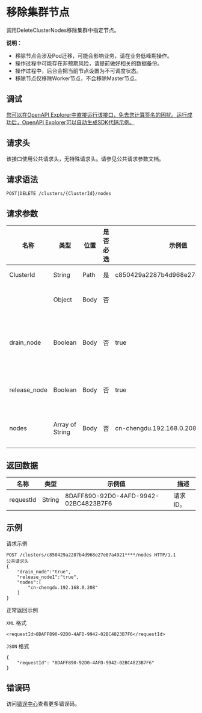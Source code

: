 # 移除集群节点

调用DeleteClusterNodes移除集群中指定节点。

**说明：**

-   移除节点会涉及Pod迁移，可能会影响业务，请在业务低峰期操作。
-   操作过程中可能存在非预期风险，请提前做好相关的数据备份。
-   操作过程中，后台会把当前节点设置为不可调度状态。
-   移除节点仅移除Worker节点，不会移除Master节点。

## 调试

[您可以在OpenAPI Explorer中直接运行该接口，免去您计算签名的困扰。运行成功后，OpenAPI Explorer可以自动生成SDK代码示例。](https://api.aliyun.com/#product=CS&api=DeleteClusterNodes&type=ROA&version=2015-12-15)

## 请求头

该接口使用公共请求头，无特殊请求头。请参见公共请求参数文档。

## 请求语法

```
POST|DELETE /clusters/{ClusterId}/nodes 
```

## 请求参数

|名称|类型|位置|是否必选|示例值|描述|
|--|--|--|----|---|--|
|ClusterId|String|Path|是|c850429a2287b4d968e27e87a4921\*\*\*\*|集群ID。 |
| |Object|Body|否| |请求体参数。 |
|drain\_node|Boolean|Body|否|true|是否自动排空节点上的Pod。 |
|release\_node|Boolean|Body|否|true|是否同时移除ECS。 |
|nodes|Array of String|Body|否|cn-chengdu.192.168.0.208|移除节点名称。 |

## 返回数据

|名称|类型|示例值|描述|
|--|--|---|--|
|requestId|String|8DAFF890-92D0-4AFD-9942-02BC4823B7F6|请求ID。 |

## 示例

请求示例

```
POST /clusters/c850429a2287b4d968e27e87a4921****/nodes HTTP/1.1 
公共请求头
{
    "drain_node":"true",
    "release_node1":"true",
    "nodes":[
        "cn-chengdu.192.168.0.208"
    ]
}
```

正常返回示例

`XML` 格式

```
<requestId>8DAFF890-92D0-4AFD-9942-02BC4823B7F6</requestId>
```

`JSON` 格式

```
{
    "requestId": "8DAFF890-92D0-4AFD-9942-02BC4823B7F6"
}
```

## 错误码

访问[错误中心](https://error-center.aliyun.com/status/product/CS)查看更多错误码。

